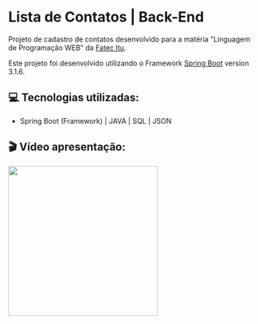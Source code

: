 # Lista de Contatos | Back-End

Projeto de cadastro de contatos desenvolvido para a matéria "Linguagem de Programação WEB" da [Fatec Itu](https://fatecitu.cps.sp.gov.br/cursos/analise-e-desenvolvimento-de-sistemas/).

Este projeto foi desenvolvido utilizando o Framework [Spring Boot](https://github.com/spring-projects/spring-boot/wiki/Spring-Boot-3.1-Release-Notes) version 3.1.6.

## 💻 Tecnologias utilizadas:
- Spring Boot (Framework) | JAVA | SQL | JSON 

## 🎬 Vídeo apresentação:

[<img src="https://github.com/leomoraesitu/lista-contatos-backend/assets/128606856/0b2a27f1-fb7a-4cd7-b1ff-348f2a90b56f" width="300">](https://fatecspgov-my.sharepoint.com/:v:/g/personal/leonardo_souza111_fatec_sp_gov_br/EUp1ie-4dh5BtpeXh8RrRlQBP80T7IlbTXLM2Qh7ni_kWw?e=JxYh4E)
